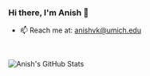 ### Hi there, I'm Anish 👋

- 📫 Reach me at: anishvk@umich.edu

<br />

![Anish's GitHub Stats](https://github-readme-stats.vercel.app/api?username=anishk22&count_private=true&show_icons=true&theme=onedark)

<!--
**anishk22/anishk22** is a ✨ _special_ ✨ repository because its `README.md` (this file) appears on your GitHub profile.

Here are some ideas to get you started:

- 🔭 I’m currently working on ...
- 🌱 I’m currently learning ...
- 👯 I’m looking to collaborate on ...
- 🤔 I’m looking for help with ...
- 💬 Ask me about ...
- 📫 How to reach me: ...
- 😄 Pronouns: ...
- ⚡ Fun fact: ...
-->
